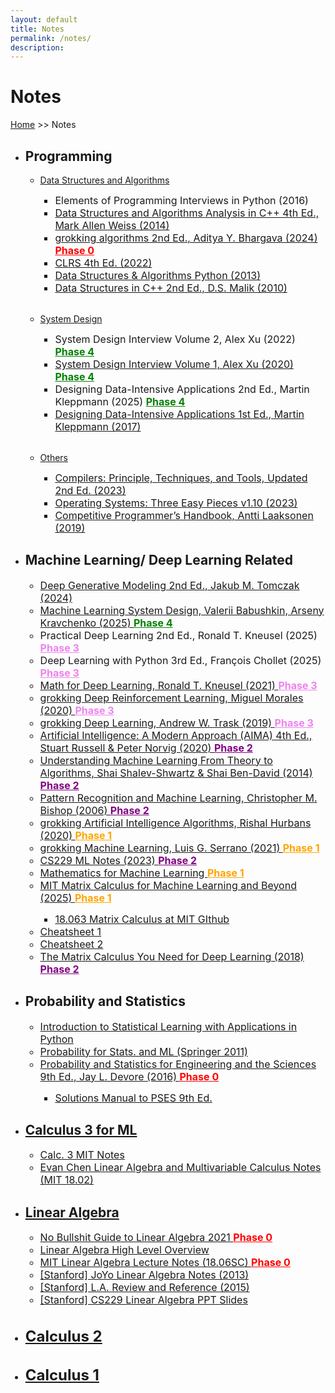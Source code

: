 ```yaml
---
layout: default
title: Notes
permalink: /notes/
description:
---
```


# Notes

[Home](../) >> Notes

<style>
    #link-element {
        font-size: 16px;
        transition: font-size 0.2s ease;
    }

    #link-element:hover {
        font-size: 17px;
    }
</style>

<ul>
    <li><H2>Programming</H2></li>
        <ul>
            <li><u>Data Structures and Algorithms</u></li>
                <ul>
                    <li id="link-element">
                        Elements of Programming Interviews in Python (2016)
                    </li>
                    <li id="link-element">
                        <a href="./DSA in C++ - Mark Allen Weiss.pdf" target="_blank">
                            Data Structures and Algorithms Analysis in C++ 4th Ed., Mark Allen Weiss (2014)
                        </a>
                    </li>
                    <li id="link-element">
                        <a href="./Grokking Algorithms, Second Edition.pdf" target="_blank">
                            grokking algorithms 2nd Ed., Aditya Y. Bhargava (2024)
                        </a> <b><u style="color: red;">Phase 0</u></b>
                    </li>
                    <li id="link-element">
                        <a href="./CLRS 4th Edition.pdf" target="_blank">
                            CLRS 4th Ed. (2022)
                        </a>
                    </li>
                    <li id="link-element">
                        <a href="./Data Structures and Algorithms in Python.pdf" target="_blank">
                            Data Structures & Algorithms Python (2013)
                        </a>
                    </li>
                    <li id="link-element">
                        <a href="./Data Structures Using C++ 2nd Edition - Malik.pdf" target="_blank">
                            Data Structures in C++ 2nd Ed., D.S. Malik (2010)
                        </a>
                    </li>
                </ul>
        </ul>
        <br>
        <ul>
            <li><u>System Design</u></li>
                <ul>
                    <li id="link-element">
                        System Design Interview Volume 2, Alex Xu (2022) <b><u style="color: green;">Phase 4</u></b>
                    </li>
                    <li id="link-element">
                        <a href="./System Design Interview Volume 1 2nd Ed. - Alex Xu.pdf" target="_blank">
                            System Design Interview Volume 1, Alex Xu (2020)
                        </a> <b><u style="color: green;">Phase 4</u></b>
                    </li>
                    <li id="link-element">
                        Designing Data-Intensive Applications 2nd Ed., Martin Kleppmann (2025) <b><u style="color: green;">Phase 4</u></b>
                    </li>
                    <li id="link-element">
                        <a href="./designing data intensive applications.pdf" target="_blank">
                            Designing Data-Intensive Applications 1st Ed., Martin Kleppmann (2017)
                        </a>
                    </li>
                </ul>
        </ul>
        <br>
        <ul>
            <li><u>Others</u></li>
                <ul>
                    <li id="link-element">
                        <a href="./compilers-principles-techniques-tools-2nd.pdf" target="_blank">
                            Compilers: Principle, Techniques, and Tools, Updated 2nd Ed. (2023)
                        </a>
                    </li>
                    <li id="link-element">
                        <a href="./Operating Systems_ Three Easy Pieces.pdf" target="_blank">
                            Operating Systems: Three Easy Pieces v1.10 (2023)
                        </a>
                    </li>
                    <li id="link-element">
                        <a href="./Competitive Programmer’s Handbook (2019).pdf" target="_blank">
                            Competitive Programmer’s Handbook, Antti Laaksonen (2019)
                        </a>
                    </li>
                </ul>
        </ul>
    <li><H2>Machine Learning/ Deep Learning Related</H2></li>
        <ul>
            <li id="link-element">
                <a href="./Deep Generative Modeling 2nd Ed., Jakub M. Tomczak (2024).pdf" target="_blank">
                    Deep Generative Modeling 2nd Ed., Jakub M. Tomczak (2024)
                </a>
            </li>
            <li id="link-element">
                <a href="./Machine Learning System Design, Valerii Babushkin, Arseny Kravchenko (2025).pdf" target="_blank">
                    Machine Learning System Design, Valerii Babushkin, Arseny Kravchenko (2025)
                </a> <b><u style="color: green;">Phase 4</u></b>
            </li>
            <li id="link-element">
                Practical Deep Learning 2nd Ed., Ronald T. Kneusel (2025) <b><u style="color: violet;">Phase 3</u></b>
            </li> 
            <li id="link-element">
                Deep Learning with Python 3rd Ed., François Chollet (2025) <b><u style="color: violet;">Phase 3</u></b>
            </li> 
            <li id="link-element">
                <a href="./Math for Deep Learning, Ronald T. Kneusel.pdf" target="_blank">
                    Math for Deep Learning, Ronald T. Kneusel (2021)
                </a> <b><u style="color: violet;">Phase 3</u></b>
            </li>
            <li id="link-element">
                <a href="./grokking Deep Reinforcement Learning, Miguel Morales (2020).pdf" target="_blank">
                    grokking Deep Reinforcement Learning, Miguel Morales (2020)
                </a> <b><u style="color: violet;">Phase 3</u></b>
            </li>
            <li id="link-element">
                <a href="./grokking Deep Learning, Andrew W. Trask (2019).pdf" target="_blank">
                    grokking Deep Learning, Andrew W. Trask (2019)
                </a> <b><u style="color: violet;">Phase 3</u></b>
            </li> 
            <li id="link-element">
                <a href="./Artificial Intelligence A Modern approach 4th Ed., Stuart J. Russell, Peter Norvig (2020).pdf" target="_blank">
                    Artificial Intelligence: A Modern Approach (AIMA) 4th Ed., Stuart Russell & Peter Norvig (2020) 
                </a> <b><u style="color: purple;">Phase 2</u></b>
            </li>
            <li id="link-element">
                <a href="./Understanding Machine Learning From Theory to Algorithms, Shai Shalev-Shwartz & Shai Ben-David (2014).pdf" target="_blank">
                    Understanding Machine Learning From Theory to Algorithms, Shai Shalev-Shwartz & Shai Ben-David (2014) 
                </a> <b><u style="color: purple;">Phase 2</u></b>
            </li>
            <li id="link-element">
                <a href="./Pattern Recognition and Machine Learning, Christopher M. Bishop (2006).pdf" target="_blank">
                    Pattern Recognition and Machine Learning, Christopher M. Bishop (2006)
                </a> <b><u style="color: purple;">Phase 2</u></b>
            </li>
            <li id="link-element">
                <a href="./Grokking Artificial Intelligence Algorithms 1st Ed., Rishal Hurbans (2020).pdf" target="_blank">
                    grokking Artificial Intelligence Algorithms, Rishal Hurbans (2020) 
                </a> <b><u style="color: orange;">Phase 1</u></b>
            </li>
            <li id="link-element">
                <a href="./Grokking Machine Learning, Luis G. Serrano (2021).pdf" target="_blank">
                    grokking Machine Learning, Luis G. Serrano (2021)
                </a> <b><u style="color: orange;">Phase 1</u></b>
            </li>
            <li id="link-element">
                <a href="./Stanford ML Notes.pdf" target="_blank">
                    CS229 ML Notes (2023)
                </a> <b><u style="color: purple;">Phase 2</u></b>
            </li>
            <li id="link-element">
                <a href="./Mathematics for Machine Learning.pdf" target="_blank">
                    Mathematics for Machine Learning
                </a> <b><u style="color: orange;">Phase 1</u></b>
            </li>
            <li id="link-element">
                <a href="./MIT Matrix Calculus for Machine Learning and Beyond.pdf" target="_blank">
                    MIT Matrix Calculus for Machine Learning and Beyond (2025)
                </a> <b><u style="color: orange;">Phase 1</u></b>
            </li>
                <ul>
                    <li id="link-element">
                        <a href="https://github.com/mitmath/matrixcalc" target="_blank">
                            18.063 Matrix Calculus at MIT GIthub
                        </a>
                    </li>
                </ul>
            <li id="link-element">
                <a href="https://stanford.edu/~shervine/teaching/cs-229/" target="_blank">
                    Cheatsheet 1
                </a>
            </li>
            <li id="link-element">
                <a href="./ML Cheatsheet 2.pdf" target="_blank">
                    Cheatsheet 2
                </a>
            </li>
            <li id="link-element">
                <a href="./The Matrix Calculus You Need for Deep Learning.pdf" target="_blank">
                    The Matrix Calculus You Need for Deep Learning (2018)
                </a> <b><u style="color: purple;">Phase 2</u></b>
            </li>
        </ul>
    <li><H2>Probability and Statistics</H2></li>
        <ul>
            <li id="link-element">
                <a href="./isl_python" target="_blank">
                    Introduction to Statistical Learning with Applications in Python
                </a>
            </li>
            <li id="link-element">
                <a href="./Probability for Statistics and Machine Learning.pdf" target="_blank">
                    Probability for Stats. and ML (Springer 2011)
                </a>
            </li>
            <li id="link-element">
                <a href="./Probability and Statistics for Engineering and the Sciences 9th Ed., Jay L. Devore (2016).pdf" target="_blank">
                    Probability and Statistics for Engineering and the Sciences 9th Ed., Jay L. Devore (2016)
                </a> <b><u style="color: red;">Phase 0</u></b> 
            </li>
                <ul>
                    <li id="link-element">
                        <a href="./Devore Solutions Ed9.pdf" target="_blank">
                            Solutions Manual to PSES 9th Ed.
                        </a>
                    </li>
                </ul>
        </ul>
    <li><H2><a href="./calculus/calc3forML">Calculus 3 for ML</a></H2></li>
        <ul>
            <li id="link-element">
                <a href="./Calc 3 MIT Notes.pdf" target="_blank">
                    Calc. 3 MIT Notes
                </a>
            </li>
            <li id="link-element">
                <a href="./LA & MC Notes Evan Chen.pdf" target="_blank">
                    Evan Chen Linear Algebra and Multivariable Calculus Notes (MIT 18.02)
                </a>
            </li>
        </ul>
    <li><H2><a href="./linear_algebra/linear-algebra/">Linear Algebra</a></H2></li>
        <ul>
            <li id="link-element">
                <a href="./No Bullshit Guide to Linear Algebra 2021.pdf" target="_blank">
                    No Bullshit Guide to Linear Algebra 2021
                </a> <b><u style="color: red;">Phase 0</u></b>
            </li>
            <li id="link-element">
                <a href="./Linear Algebra Overview.pdf" target="_blank">
                    Linear Algebra High Level Overview
                </a>
            </li>
            <li id="link-element">
                <a href="./Linear Algebra MIT Notes.pdf" target="_blank">
                    MIT Linear Algebra Lecture Notes (18.06SC)
                </a> <b><u style="color: red;">Phase 0</u></b>
            </li>
            <li id="link-element">
                <a href="./JoYo LA Notes 2013.pdf" target="_blank">
                    [Stanford] JoYo Linear Algebra Notes (2013)
                </a>
            </li>
            <li id="link-element">
                <a href="./Stanford LA 2015 Review and Reference.pdf" target="_blank">
                    [Stanford] L.A. Review and Reference (2015)
                </a>
            </li>
            <li id="link-element">
                <a href="./GriffinY CS229 LA PPT 2021.pdf" target="_blank">
                    [Stanford] CS229 Linear Algebra PPT Slides
                </a>
            </li>
        </ul>
    <li id="link-element">
        <H2><a href="./calculus/calc2notes">Calculus 2</a></H2>
    </li>
    <li id="link-element">
        <H2><a href="./calculus/calc1notes">Calculus 1</a></H2>
    </li>
</ul>

<br>
